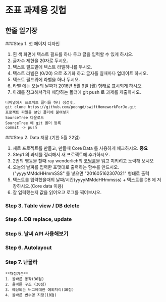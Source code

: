 # 조표 과제용 깃헙
## 한줄 일기장
###Step 1. 첫 페이지 디자인
1. 흰 색 화면에 텍스트 필드를 하나 두고 글을 입력할 수 있게 하시오.
2. 글자수 제한을 20자로 두시오.
3. 텍스트 필드밑에 텍스트 라벨하나를 두시오.
4. 텍스트 라벨은 (0/20) 으로 초기화 하고 글자를 칠때마다 업데이트 하시오.
5. 텍스트 필드위에 라벨을 하나 두시오. 
6. 라벨 에는 오늘의 날짜가 2016년 5월 9일 (월) 형태로 표시되게 하시오.
7. 아래를 참고해서각자 해당하는 폴더에 git push 로 과제를 제출하시오.
```
터미널에서 프로젝트 폴더를 하나 생성후,
git clone https://github.com/poongd/swiftHomeworkForJo.git
프로젝트 파일을 본인 폴더에 붙여넣기
SourceTree 다운로드
SourceTree 에 git 폴더 등록
commit -> push
```
###Step 2. Data 저장.(기한 5월 22일)
1. 새로 프로젝트를 만들고, 만들때 Core Data 를 사용하게 체크하시오. **중요**
2. Step1 의 과제를 정리해서 새 프로젝트에 추가하시오.
3. 2번의 행동을 할때 ray wenderlich의 [코딩룰](https://github.com/raywenderlich/swift-style-guide)을 읽고 지키려고 노력해 보시오
4. 오늘의 날짜를 입력한 포맷대로 출력하는 함수를 만드시오. ("yyyyMMddHHmmSSS" 를 넣으면 "201605162307021" 형태로 출력
5. 텍스트를 입력했을때의 날짜/시간(yyyyMMddHHmmsss) + 텍스트를 DB 에 저장하시오.(Core data 이용)
6. 잘 입력했는지 값을 읽어오고 로그를 찍어보시오.

### Step 3. Table view / DB delete
### Step 4. DB replace, update
### Step 5. 날씨 API 사용해보기
### Step 6. Autolayout
### Step 7. 난몰라 


```
**채점기준**
1. 올바른 동작(30점)
2. 올바른 구조 (30점)
3. 예상되는 버그에대한 예외처리(30점)
4. 올바른 변수명 지정(10점)
```
